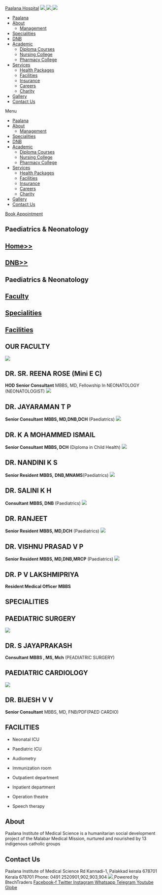 [Paalana Hospital](https://paalana.in/dnb-paediatrics-neonatology/<https:/paalana.in> "Paalana Hospital")
[ ![](https://paalana.in/wp-content/uploads/2022/08/Untitled-2.png) ](https://paalana.in/dnb-paediatrics-neonatology/<https:/paalana.in/>)
[ ![](https://paalana.in/wp-content/uploads/2024/09/Group-883-1024x295.png) ](https://paalana.in/dnb-paediatrics-neonatology/<https:/paalana.in/>)
![](https://paalana.in/wp-content/uploads/2024/09/164073682_3625173097592065_7499118900655108432_n-1-1.jpg)
  * [Paalana](https://paalana.in/dnb-paediatrics-neonatology/<https:/paalana.in/>)
  * [About](https://paalana.in/dnb-paediatrics-neonatology/<https:/paalana.in/about/>)
    * [Management](https://paalana.in/dnb-paediatrics-neonatology/<https:/paalana.in/management/>)
  * [Specialities](https://paalana.in/dnb-paediatrics-neonatology/<https:/paalana.in/specialities/>)
  * [DNB](https://paalana.in/dnb-paediatrics-neonatology/<https:/paalana.in/diplomate-national-board-dnb/>)
  * [Academic](https://paalana.in/dnb-paediatrics-neonatology/<#>)
    * [Diploma Courses](https://paalana.in/dnb-paediatrics-neonatology/<https:/paalana.in/academic/>)
    * [Nursing College](https://paalana.in/dnb-paediatrics-neonatology/<https:/sanjocollegeofnursing.org/>)
    * [Pharmacy College](https://paalana.in/dnb-paediatrics-neonatology/<http:/www.sanjocps.com/>)
  * [Services](https://paalana.in/dnb-paediatrics-neonatology/<#>)
    * [Health Packages](https://paalana.in/dnb-paediatrics-neonatology/<https:/paalana.in/health-packages/>)
    * [Facilities](https://paalana.in/dnb-paediatrics-neonatology/<https:/paalana.in/facilities/>)
    * [Insurance](https://paalana.in/dnb-paediatrics-neonatology/<https:/paalana.in/insurance/>)
    * [Careers](https://paalana.in/dnb-paediatrics-neonatology/<https:/paalana.in/careers/>)
    * [Charity](https://paalana.in/dnb-paediatrics-neonatology/<https:/paalana.in/charity/>)
  * [Gallery](https://paalana.in/dnb-paediatrics-neonatology/<https:/paalana.in/our-gallery/>)
  * [Contact Us](https://paalana.in/dnb-paediatrics-neonatology/<https:/paalana.in/contact-us/>)


Menu
  * [Paalana](https://paalana.in/dnb-paediatrics-neonatology/<https:/paalana.in/>)
  * [About](https://paalana.in/dnb-paediatrics-neonatology/<https:/paalana.in/about/>)
    * [Management](https://paalana.in/dnb-paediatrics-neonatology/<https:/paalana.in/management/>)
  * [Specialities](https://paalana.in/dnb-paediatrics-neonatology/<https:/paalana.in/specialities/>)
  * [DNB](https://paalana.in/dnb-paediatrics-neonatology/<https:/paalana.in/diplomate-national-board-dnb/>)
  * [Academic](https://paalana.in/dnb-paediatrics-neonatology/<#>)
    * [Diploma Courses](https://paalana.in/dnb-paediatrics-neonatology/<https:/paalana.in/academic/>)
    * [Nursing College](https://paalana.in/dnb-paediatrics-neonatology/<https:/sanjocollegeofnursing.org/>)
    * [Pharmacy College](https://paalana.in/dnb-paediatrics-neonatology/<http:/www.sanjocps.com/>)
  * [Services](https://paalana.in/dnb-paediatrics-neonatology/<#>)
    * [Health Packages](https://paalana.in/dnb-paediatrics-neonatology/<https:/paalana.in/health-packages/>)
    * [Facilities](https://paalana.in/dnb-paediatrics-neonatology/<https:/paalana.in/facilities/>)
    * [Insurance](https://paalana.in/dnb-paediatrics-neonatology/<https:/paalana.in/insurance/>)
    * [Careers](https://paalana.in/dnb-paediatrics-neonatology/<https:/paalana.in/careers/>)
    * [Charity](https://paalana.in/dnb-paediatrics-neonatology/<https:/paalana.in/charity/>)
  * [Gallery](https://paalana.in/dnb-paediatrics-neonatology/<https:/paalana.in/our-gallery/>)
  * [Contact Us](https://paalana.in/dnb-paediatrics-neonatology/<https:/paalana.in/contact-us/>)


[ Book Appointment ](https://paalana.in/dnb-paediatrics-neonatology/<https:/bit.ly/pmchysan>)
## Paediatrics & Neonatology
## [Home>>](https://paalana.in/dnb-paediatrics-neonatology/<https:/paalana.in>)
## [DNB>>](https://paalana.in/dnb-paediatrics-neonatology/<https:/paalana.in/diplomate-national-board-dnb/>)
## Paediatrics & Neonatology
## [Faculty](https://paalana.in/dnb-paediatrics-neonatology/<#docs>)
## [Specialities](https://paalana.in/dnb-paediatrics-neonatology/<#pros>)
## [Facilities](https://paalana.in/dnb-paediatrics-neonatology/<#facilities>)
## OUR FACULTY
![](https://paalana.in/wp-content/uploads/2024/06/placeholder-doctor-f-320x320-square-9c4abe4ca005f6f527398a211de9d9fe-5edf159a13402.jpg)
## DR. SR. REENA ROSE (Mini E C) 
**HOD**
**Senior Consultant**
MBBS, MD, Fellowship In NEONATOLOGY (NEONATOLOGIST)
![](https://paalana.in/wp-content/uploads/2024/06/doctor-placeholder-male.jpg)
## DR. JAYARAMAN T P 
**Senior Consultant**
**MBBS, MD,DNB,DCH** (Paediatrics)
![](https://paalana.in/wp-content/uploads/2024/06/doctor-placeholder-male.jpg)
## DR. K A MOHAMMED ISMAIL
**Senior Consultant**
**MBBS, DCH** (Diploma in Child Health)
![](https://paalana.in/wp-content/uploads/2024/06/placeholder-doctor-f-320x320-square-9c4abe4ca005f6f527398a211de9d9fe-5edf159a13402.jpg)
## DR. NANDINI K S 
**Senior Resident**
**MBBS,** **DNB,MNAMS**(Paediatrics)
![](https://paalana.in/wp-content/uploads/2024/06/placeholder-doctor-f-320x320-square-9c4abe4ca005f6f527398a211de9d9fe-5edf159a13402.jpg)
## DR. SALINI K H
**Consultant**
**MBBS, DNB** (Paediatrics)
![](https://paalana.in/wp-content/uploads/2024/06/doctor-placeholder-male.jpg)
## DR. RANJEET
**Senior Resident**
**MBBS, MD,DCH** (Paediatrics)
![](https://paalana.in/wp-content/uploads/2024/06/doctor-placeholder-male.jpg)
## DR. VISHNU PRASAD V P
**Senior Resident**
**MBBS, MD,DNB,MRCP** (Paediatrics)
![](https://paalana.in/wp-content/uploads/2024/06/placeholder-doctor-f-320x320-square-9c4abe4ca005f6f527398a211de9d9fe-5edf159a13402.jpg)
## DR. P V LAKSHMIPRIYA 
**Resident Medical Officer**
**MBBS**
## SPECIALITIES
## PAEDIATRIC SURGERY
![](https://paalana.in/wp-content/uploads/2024/06/doctor-placeholder-male.jpg)
## DR. S JAYAPRAKASH
**Consultant**
**MBBS , MS, Mch** (PEADIATRIC SURGERY)
## PAEDIATRIC CARDIOLOGY
![](https://paalana.in/wp-content/uploads/2024/06/doctor-placeholder-male.jpg)
## DR. BIJESH V V 
**Senior Consultant**
MBBS, MD, FNB/PDF(PAED CARDIO)
## FACILITIES
  * Neonatal ICU
  * Paediatric ICU
  * Audiometry
  * Immunization room 


  * Outpatient department
  * Inpatient department
  * Operation theatre
  * Speech therapy


## About
Paalana Institute of Medical Science is a humanitarian social development project of the Malabar Medical Mission, nurtured and nourished by 13 indigenous catholic groups 
## Contact Us
Paalana Institute of Medical Science Rd
Kannadi-1, Palakkad kerala 678701
Kerala 678701
Phone: 0491 2520901,902,903,904
[ ](https://paalana.in/dnb-paediatrics-neonatology/<https:/www.facebook.com/paalana.pims>) [ ](https://paalana.in/dnb-paediatrics-neonatology/<https:/www.instagram.com/paalana_hospital/>) [ ](https://paalana.in/dnb-paediatrics-neonatology/<https:/www.youtube.com/@paalanainstituteofmedicals9226>)
[ ![](https://paalana.in/wp-content/uploads/2024/09/Group-884.png) ](https://paalana.in/dnb-paediatrics-neonatology/<https:/paalana.in/>)
Powered by BtechTraders
[ Facebook-f ](https://paalana.in/dnb-paediatrics-neonatology/<https:/www.facebook.com/btechtraderspage/>) [ Twitter ](https://paalana.in/dnb-paediatrics-neonatology/<https:/twitter.com/BtechTraders>) [ Instagram ](https://paalana.in/dnb-paediatrics-neonatology/<https:/www.instagram.com/btech_traders/>) [ Whatsapp ](https://paalana.in/dnb-paediatrics-neonatology/<https:wa.me/+919447090274>) [ Telegram ](https://paalana.in/dnb-paediatrics-neonatology/<https:/t.me/stockexTrading>) [ Youtube ](https://paalana.in/dnb-paediatrics-neonatology/<https:/www.youtube.com/c/Btechtraders>) [ Globe ](https://paalana.in/dnb-paediatrics-neonatology/<https:/btechtraders.com/>)
